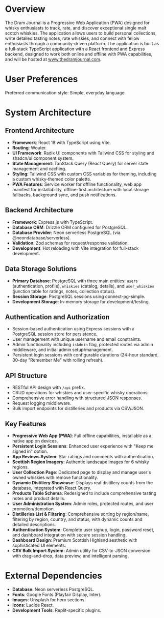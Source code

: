 # Overview

The Dram Journal is a Progressive Web Application (PWA) designed for whisky enthusiasts to track, rate, and discover exceptional single malt scotch whiskies. The application allows users to build personal collections, write detailed tasting notes, rate whiskies, and connect with fellow enthusiasts through a community-driven platform. The application is built as a full-stack TypeScript application with a React frontend and Express backend, designed to work both online and offline with PWA capabilities, and will be hosted at www.thedramjournal.com.

# User Preferences

Preferred communication style: Simple, everyday language.

# System Architecture

## Frontend Architecture
- **Framework**: React 18 with TypeScript using Vite.
- **Routing**: Wouter.
- **UI Framework**: Radix UI components with Tailwind CSS for styling and shadcn/ui component system.
- **State Management**: TanStack Query (React Query) for server state management and caching.
- **Styling**: Tailwind CSS with custom CSS variables for theming, including a custom whisky-themed color palette.
- **PWA Features**: Service worker for offline functionality, web app manifest for installability, offline-first architecture with local storage fallbacks, background sync, and push notifications.

## Backend Architecture
- **Framework**: Express.js with TypeScript.
- **Database ORM**: Drizzle ORM configured for PostgreSQL.
- **Database Provider**: Neon serverless PostgreSQL (via @neondatabase/serverless).
- **Validation**: Zod schemas for request/response validation.
- **Development**: Hot reloading with Vite integration for full-stack development.

## Data Storage Solutions
- **Primary Database**: PostgreSQL with three main entities: `users` (authentication, profile), `whiskies` (catalog, details), and `user_whiskies` (junction table for ratings, notes, collection status).
- **Session Storage**: PostgreSQL sessions using connect-pg-simple.
- **Development Storage**: In-memory storage for development/testing.

## Authentication and Authorization
- Session-based authentication using Express sessions with a PostgreSQL session store for persistence.
- User management with unique username and email constraints.
- Admin functionality including `isAdmin` flag, protected routes via admin middleware, and initial admin setup/management.
- Persistent login sessions with configurable durations (24-hour standard, 30-day "Remember Me" with rolling refresh).

## API Structure
- RESTful API design with `/api` prefix.
- CRUD operations for whiskies and user-specific whisky operations.
- Comprehensive error handling with structured JSON responses.
- Request logging middleware.
- Bulk import endpoints for distilleries and products via CSV/JSON.

## Key Features
- **Progressive Web App (PWA)**: Full offline capabilities, installable as a native app on devices.
- **Persistent Login Sessions**: Enhanced user experience with "Keep me signed in" option.
- **App Reviews System**: Star ratings and comments with authentication.
- **Scottish Region Imagery**: Authentic landscape images for 6 whisky regions.
- **User Collection Page**: Dedicated page to display and manage user's owned whiskies with remove functionality.
- **Dynamic Distillery Showcase**: Displays real distillery counts from the database, integrated with React Query.
- **Products Table Schema**: Redesigned to include comprehensive tasting notes and product details.
- **User Administration System**: Admin roles, protected routes, and user promotion/demotion.
- **Distilleries List & Filtering**: Comprehensive sorting by region/name, filtering by region, country, and status, with dynamic counts and detailed descriptions.
- **Authentication System**: Complete user signup, login, password reset, and dashboard integration with secure session handling.
- **Dashboard Design**: Premium Scottish Highland aesthetic with sophisticated UI elements.
- **CSV Bulk Import System**: Admin utility for CSV-to-JSON conversion with drag-and-drop, data preview, and intelligent parsing.

# External Dependencies

- **Database**: Neon serverless PostgreSQL.
- **Fonts**: Google Fonts (Playfair Display, Inter).
- **Images**: Unsplash for hero sections.
- **Icons**: Lucide React.
- **Development Tools**: Replit-specific plugins.
